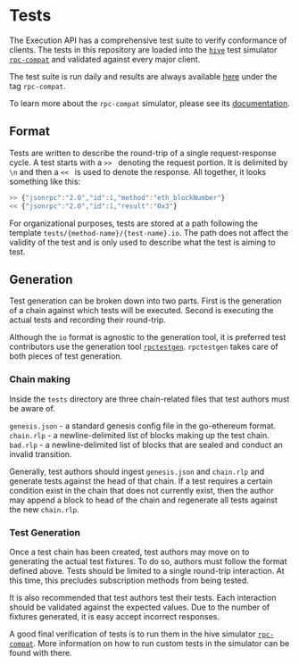 # Tests

The Execution API has a comprehensive test suite to verify conformance of
clients. The tests in this repository are loaded into the [`hive`][hive] test
simulator [`rpc-compat`][rpc-compat] and validated against every major client.

The test suite is run daily and results are always available [here][hivetests2]
under the tag `rpc-compat`. 

To learn more about the `rpc-compat` simulator, please see its
[documentation][rpc-compat].

## Format

Tests are written to describe the round-trip of a single request-response
cycle. A test starts with a `>> ` denoting the request portion. It is delimited
by `\n` and then a `<< ` is used to denote the response. All together, it looks
something like this:

```javascript
>> {"jsonrpc":"2.0","id":1,"method":"eth_blockNumber"}
<< {"jsonrpc":"2.0","id":1,"result":"0x3"}
```

For organizational purposes, tests are stored at a path following the template
`tests/{method-name}/{test-name}.io`. The path does not affect the validity of
the test and is only used to describe what the test is aiming to test.

## Generation

Test generation can be broken down into two parts. First is the generation of a
chain against which tests will be executed. Second is executing the actual
tests and recording their round-trip.

Although the `io` format is agnostic to the generation tool, it is preferred
test contributors use the generation tool [`rpctestgen`][rpctestgen].
`rpctestgen` takes care of both pieces of test generation.

### Chain making

Inside the `tests` directory are three chain-related files that test authors
must be aware of.


`genesis.json` - a standard genesis config file in the go-ethereum format.
`chain.rlp`    - a newline-delimited list of blocks making up the test chain.
`bad.rlp`      - a newline-delimited list of blocks that are sealed and
                 conduct an invalid transition. 

Generally, test authors should ingest `genesis.json` and `chain.rlp` and
generate tests against the head of that chain. If a test requires a certain
condition exist in the chain that does not currently exist, then the author may
append a block to head of the chain and regenerate all tests against the new
`chain.rlp`.

### Test Generation

Once a test chain has been created, test authors may move on to generating the
actual test fixtures. To do so, authors must follow the format defined above.
Tests should be limited to a single round-trip interaction. At this time, this
precludes subscription methods from being tested.

It is also recommended that test authors test their tests. Each interaction
should be validated against the expected values. Due to the number of fixtures
generated, it is easy accept incorrect responses.

A good final verification of tests is to run them in the hive simulator
[`rpc-compat`][rpc-compat]. More information on how to run custom tests in the
simulator can be found with there.

[hive]: https://github.com/ethereum/hive
[hivetests2]: https://hivetests2.ethdevops.io
[rpc-compat]: https://github.com/ethereum/hive/tree/master/simulators/ethereum/rpc-compat
[rpctestgen]: https://github.com/lightclient/rpctestgen
